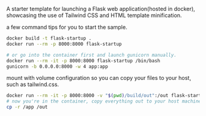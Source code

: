 A starter template for launching a Flask web application(hosted in docker), showcasing the use of Tailwind CSS and HTML template minification.

a few command tips for you to start the sample.

```bash
docker build -t flask-startup .
docker run --rm -p 8000:8000 flask-startup

# or go into the container first and launch gunicorn manually.
docker run --rm -it -p 8000:8000 flask-startup /bin/bash
gunicorn -b 0.0.0.0:8000 -w 4 app:app

```

mount with volume configuration so you can copy your files to your host, such as tailwind.css.
```bash
docker run --rm -it -p 8000:8000 -v "$(pwd)/build/out":/out flask-startup /bin/sh
# now you're in the container, copy everything out to your host machine so your can review all the final output files in your host machine
cp -r /app /out
```